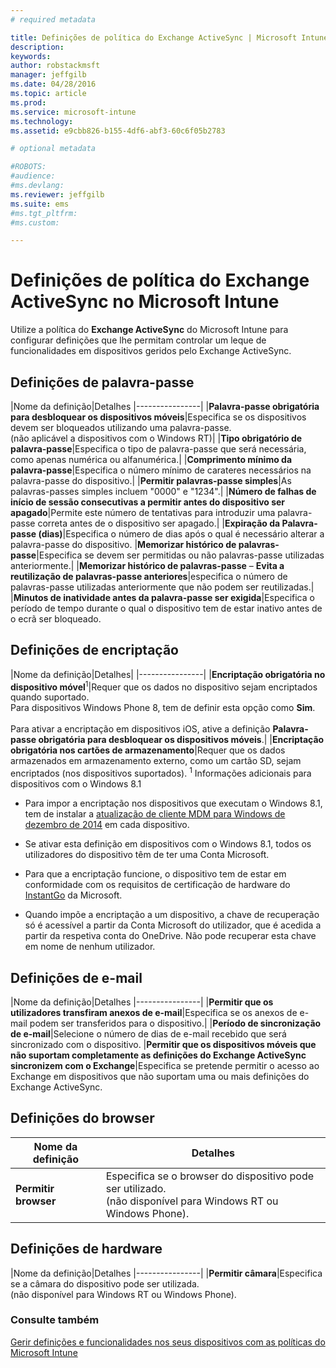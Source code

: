 ```yaml
---
# required metadata

title: Definições de política do Exchange ActiveSync | Microsoft Intune
description:
keywords:
author: robstackmsft
manager: jeffgilb
ms.date: 04/28/2016
ms.topic: article
ms.prod:
ms.service: microsoft-intune
ms.technology:
ms.assetid: e9cbb826-b155-4df6-abf3-60c6f05b2783

# optional metadata

#ROBOTS:
#audience:
#ms.devlang:
ms.reviewer: jeffgilb
ms.suite: ems
#ms.tgt_pltfrm:
#ms.custom:

---
```


# Definições de política do Exchange ActiveSync no Microsoft Intune
Utilize a política do **Exchange ActiveSync** do Microsoft Intune para configurar definições que lhe permitam controlar um leque de funcionalidades em dispositivos geridos pelo Exchange ActiveSync.


## Definições de palavra-passe

|Nome da definição|Detalhes
|----------------|
|**Palavra-passe obrigatória para desbloquear os dispositivos móveis**|Especifica se os dispositivos devem ser bloqueados utilizando uma palavra-passe.<br>(não aplicável a dispositivos com o Windows RT)|
|**Tipo obrigatório de palavra-passe**|Especifica o tipo de palavra-passe que será necessária, como apenas numérica ou alfanumérica.|
|**Comprimento mínimo da palavra-passe**|Especifica o número mínimo de carateres necessários na palavra-passe do dispositivo.|
|**Permitir palavras-passe simples**|As palavras-passes simples incluem "0000" e "1234".|
|**Número de falhas de início de sessão consecutivas a permitir antes do dispositivo ser apagado**|Permite este número de tentativas para introduzir uma palavra-passe correta antes de o dispositivo ser apagado.|
|**Expiração da Palavra-passe (dias)**|Especifica o número de dias após o qual é necessário alterar a palavra-passe do dispositivo.
|**Memorizar histórico de palavras-passe**|Especifica se devem ser permitidas ou não palavras-passe utilizadas anteriormente.|
|**Memorizar histórico de palavras-passe** – **Evita a reutilização de palavras-passe anteriores**|especifica o número de palavras-passe utilizadas anteriormente que não podem ser reutilizadas.|
|**Minutos de inatividade antes da palavra-passe ser exigida**|Especifica o período de tempo durante o qual o dispositivo tem de estar inativo antes de o ecrã ser bloqueado.

## Definições de encriptação

|Nome da definição|Detalhes|
|----------------|
|**Encriptação obrigatória no dispositivo móvel**<sup>1</sup>|Requer que os dados no dispositivo sejam encriptados quando suportado.<br>Para dispositivos Windows Phone 8, tem de definir esta opção como **Sim**.<br /><br />Para ativar a encriptação em dispositivos iOS, ative a definição **Palavra-passe obrigatória para desbloquear os dispositivos móveis**.|
|**Encriptação obrigatória nos cartões de armazenamento**|Requer que os dados armazenados em armazenamento externo, como um cartão SD, sejam encriptados (nos dispositivos suportados).
<sup>1</sup> Informações adicionais para dispositivos com o Windows 8.1

-   Para impor a encriptação nos dispositivos que executam o Windows 8.1, tem de instalar a [atualização de cliente MDM para Windows de dezembro de 2014](http://support.microsoft.com/kb/3013816) em cada dispositivo.

-   Se ativar esta definição em dispositivos com o Windows 8.1, todos os utilizadores do dispositivo têm de ter uma Conta Microsoft.

-   Para que a encriptação funcione, o dispositivo tem de estar em conformidade com os requisitos de certificação de hardware do [InstantGo](http://blogs.windows.com/bloggingwindows/2014/06/19/instantgo-a-better-way-to-sleep/) da Microsoft.

-   Quando impõe a encriptação a um dispositivo, a chave de recuperação só é acessível a partir da Conta Microsoft do utilizador, que é acedida a partir da respetiva conta do OneDrive. Não pode recuperar esta chave em nome de nenhum utilizador.

## Definições de e-mail

|Nome da definição|Detalhes
|----------------|
|**Permitir que os utilizadores transfiram anexos de e-mail**|Especifica se os anexos de e-mail podem ser transferidos para o dispositivo.|
|**Período de sincronização de e-mail**|Selecione o número de dias de e-mail recebido que será sincronizado com o dispositivo.
|**Permitir que os dispositivos móveis que não suportam completamente as definições do Exchange ActiveSync sincronizem com o Exchange**|Especifica se pretende permitir o acesso ao Exchange em dispositivos que não suportam uma ou mais definições do Exchange ActiveSync.

## Definições do browser

|Nome da definição|Detalhes
|----------------|-
|**Permitir browser**|Especifica se o browser do dispositivo pode ser utilizado.<br>(não disponível para Windows RT ou Windows Phone).

## Definições de hardware

|Nome da definição|Detalhes
|----------------|
|**Permitir câmara**|Especifica se a câmara do dispositivo pode ser utilizada.<br>(não disponível para Windows RT ou Windows Phone).



### Consulte também
[Gerir definições e funcionalidades nos seus dispositivos com as políticas do Microsoft Intune](manage-settings-and-features-on-your-devices-with-microsoft-intune-policies.md)



<!--HONumber=May16_HO2-->


